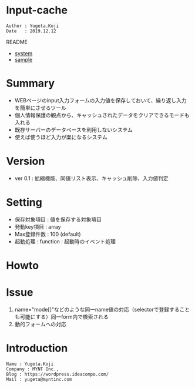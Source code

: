 Input-cache
==
```
Author : Yugeta.Koji
Date   : 2019.12.12
```
README
- [system](docs/system.md)
- [sample](sample/index.html)

# Summary
- WEBページのinput入力フォームの入力値を保存しておいて、繰り返し入力を簡単にさせるツール
- 個人情報保護の観点から、キャッシュされたデータをクリアできるモードも入れる
- 既存サーバーのデータベースを利用しないシステム
- 使えば使うほど入力が楽になるシステム

# Version
- ver 0.1 : 拡縮機能、同値リスト表示、キャッシュ削除、入力値判定

# Setting
- 保存対象項目 : 値を保存する対象項目
- 発動key項目 : array
- Max登録件数 : 100 (default)
- 起動処理    : function : 起動時のイベント処理

# Howto

# Issue
1. name="mode[]"などのような同一name値の対応（selectorで登録することも可能にする）同一form内で検索される
2. 動的フォームへの対応

# Introduction
```
Name : Yugeta.Koji
Company : MYNT Inc.,
Blog : https://wordpress.ideacompo.com/
Mail : yugeta@myntinc.com
```
